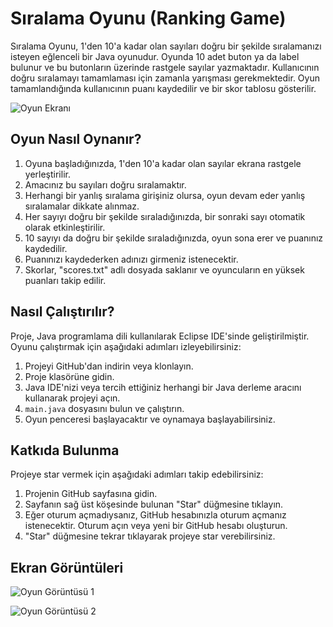 # Sıralama Oyunu (Ranking Game)

Sıralama Oyunu, 1'den 10'a kadar olan sayıları doğru bir şekilde sıralamanızı isteyen eğlenceli bir Java oyunudur. Oyunda 10 adet buton ya da label bulunur ve bu butonların üzerinde rastgele sayılar yazmaktadır. Kullanıcının doğru sıralamayı tamamlaması için zamanla yarışması gerekmektedir. Oyun tamamlandığında kullanıcının puanı kaydedilir ve bir skor tablosu gösterilir.
 

![Oyun Ekranı](screenshot.png)

## Oyun Nasıl Oynanır?

1. Oyuna başladığınızda, 1'den 10'a kadar olan sayılar ekrana rastgele yerleştirilir.
2. Amacınız bu sayıları doğru sıralamaktır. 
3. Herhangi bir yanlış sıralama girişiniz olursa, oyun devam eder yanlış sıralamalar dikkate alınmaz.
4. Her sayıyı doğru bir şekilde sıraladığınızda, bir sonraki sayı otomatik olarak etkinleştirilir.
5. 10 sayıyı da doğru bir şekilde sıraladığınızda, oyun sona erer ve puanınız kaydedilir.
6. Puanınızı kaydederken adınızı girmeniz istenecektir.
7. Skorlar, "scores.txt" adlı dosyada saklanır ve oyuncuların en yüksek puanları takip edilir.
   

## Nasıl Çalıştırılır?

Proje, Java programlama dili kullanılarak Eclipse IDE'sinde geliştirilmiştir. Oyunu çalıştırmak için aşağıdaki adımları izleyebilirsiniz:
1. Projeyi GitHub'dan indirin veya klonlayın.
2. Proje klasörüne gidin.
3. Java IDE'nizi veya tercih ettiğiniz herhangi bir Java derleme aracını kullanarak projeyi açın.
4. `main.java` dosyasını bulun ve çalıştırın.
5.  Oyun penceresi başlayacaktır ve oynamaya başlayabilirsiniz.

## Katkıda Bulunma

Projeye star vermek için aşağıdaki adımları takip edebilirsiniz:
1. Projenin GitHub sayfasına gidin.
2. Sayfanın sağ üst köşesinde bulunan "Star" düğmesine tıklayın.
3. Eğer oturum açmadıysanız, GitHub hesabınızla oturum açmanız istenecektir. Oturum açın veya yeni bir GitHub hesabı oluşturun.
4. "Star" düğmesine tekrar tıklayarak projeye star verebilirsiniz.


## Ekran Görüntüleri

![Oyun Görüntüsü 1](screenshots/game_screenshot1.png)

![Oyun Görüntüsü 2](screenshots/game_screenshot2.png)

